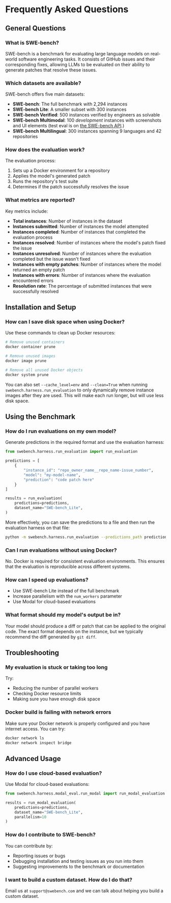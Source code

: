 # Frequently Asked Questions

## General Questions

### What is SWE-bench?

SWE-bench is a benchmark for evaluating large language models on real-world software engineering tasks. It consists of GitHub issues and their corresponding fixes, allowing LLMs to be evaluated on their ability to generate patches that resolve these issues.

### Which datasets are available?

SWE-bench offers five main datasets:

- **SWE-bench**: The full benchmark with 2,294 instances
- **SWE-bench Lite**: A smaller subset with 300 instances
- **SWE-bench Verified**: 500 instances verified by engineers as solvable
- **SWE-bench Multimodal**: 100 _development_ instances with screenshots and UI elements (test eval is on [the SWE-bench API](https://www.swe-bench.com/sb-cli).)
- **SWE-bench Multilingual**: 300 instances spanning 9 languages and 42 repositories

### How does the evaluation work?

The evaluation process:
1. Sets up a Docker environment for a repository
2. Applies the model's generated patch
3. Runs the repository's test suite
4. Determines if the patch successfully resolves the issue

### What metrics are reported?

Key metrics include:
- **Total instances**: Number of instances in the dataset
- **Instances submitted**: Number of instances the model attempted
- **Instances completed**: Number of instances that completed the evaluation process
- **Instances resolved**: Number of instances where the model's patch fixed the issue
- **Instances unresolved**: Number of instances where the evaluation completed but the issue wasn't fixed
- **Instances with empty patches**: Number of instances where the model returned an empty patch
- **Instances with errors**: Number of instances where the evaluation encountered errors
- **Resolution rate**: The percentage of submitted instances that were successfully resolved


## Installation and Setup

### How can I save disk space when using Docker?

Use these commands to clean up Docker resources:
```bash
# Remove unused containers
docker container prune

# Remove unused images
docker image prune

# Remove all unused Docker objects
docker system prune
```

You can also set `--cache_level=env` and `--clean=True` when running `swebench.harness.run_evaluation` to only dynamically remove instance images after they are used. This will make each run longer, but will use less disk space.

## Using the Benchmark

### How do I run evaluations on my own model?

Generate predictions in the required format and use the evaluation harness:
```python
from swebench.harness.run_evaluation import run_evaluation

predictions = [
    {
        "instance_id": "repo_owner_name__repo_name-issue_number",
        "model": "my-model-name",
        "prediction": "code patch here"
    }
]

results = run_evaluation(
    predictions=predictions,
    dataset_name="SWE-bench_Lite",
)
```

More effectively, you can save the predictions to a file and then run the evaluation harness on that file:
```bash
python -m swebench.harness.run_evaluation --predictions_path predictions.jsonl
```

### Can I run evaluations without using Docker?

No. Docker is required for consistent evaluation environments. This ensures that the evaluation is reproducible across different systems.

### How can I speed up evaluations?

- Use SWE-bench Lite instead of the full benchmark
- Increase parallelism with the `num_workers` parameter
- Use Modal for cloud-based evaluations

### What format should my model's output be in?

Your model should produce a diff or patch that can be applied to the original code. The exact format depends on the instance, but we typically recommend the diff generated by `git diff`.

## Troubleshooting

### My evaluation is stuck or taking too long

Try:
- Reducing the number of parallel workers
- Checking Docker resource limits
- Making sure you have enough disk space

### Docker build is failing with network errors

Make sure your Docker network is properly configured and you have internet access. You can try:
```bash
docker network ls
docker network inspect bridge
```

## Advanced Usage

### How do I use cloud-based evaluation?

Use Modal for cloud-based evaluations:
```python
from swebench.harness.modal_eval.run_modal import run_modal_evaluation

results = run_modal_evaluation(
    predictions=predictions,
    dataset_name="SWE-bench_Lite",
    parallelism=10
)
```

### How do I contribute to SWE-bench?

You can contribute by:
- Reporting issues or bugs
- Debugging installation and testing issues as you run into them
- Suggesting improvements to the benchmark or documentation

### I want to build a custom dataset. How do I do that?

Email us at `support@swebench.com` and we can talk about helping you build a custom dataset.
